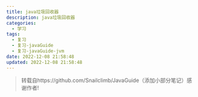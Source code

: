 ```yaml
---
title: java垃圾回收器
description: java垃圾回收器
categories:
  - 学习
tags:
  - 复习
  - 复习-javaGuide
  - 复习-javaGuide-jvm
date: 2022-12-08 21:58:48
updated: 2022-12-08 21:58:48
---
```


> 转载自https://github.com/Snailclimb/JavaGuide（添加小部分笔记）感谢作者!

